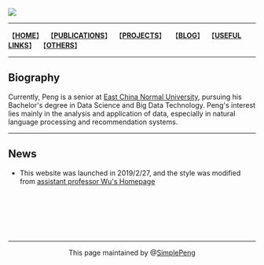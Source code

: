 <img style="-webkit-user-select: none;" src="https://raw.githubusercontent.com/SimpleLP/simplelp.github.io/master/profile.PNG">

------------------------

【**[HOME](https://simplelp.github.io/)**】&nbsp;&nbsp;【**[PUBLICATIONS](https://simplelp.github.io/Publications/)**】&nbsp;&nbsp;【**[PROJECTS](https://simplelp.github.io/Projects/)**】 &nbsp;&nbsp;【**[BLOG](https://simplelp.github.io/Blog/)**】&nbsp;&nbsp;【**[USEFUL LINKS](https://simplelp.github.io/links/)**】&nbsp;&nbsp;【**[OTHERS](https://simplelp.github.io/My-Life/)**】

---------------------

## Biography
Currently, Peng is a senior at [East China Normal University](https://www.ecnu.edu.cn/), pursuing his Bachelor's degree in Data Science and Big Data Technology. Peng's interest lies mainly in the analysis and application of data, especially in natural language processing and recommendation systems.

---------------------------

## News
- This website was launched in 2019/2/27, and the style was modified from <a href="http://ybwu.org/">assistant professor Wu's Homepage</a>


<br>
<br>
<br>
<br>
<br>

------------------------------------------

<center> This page maintained by @<a href="https://simplelp.github.io/">SimplePeng</a> </center>
